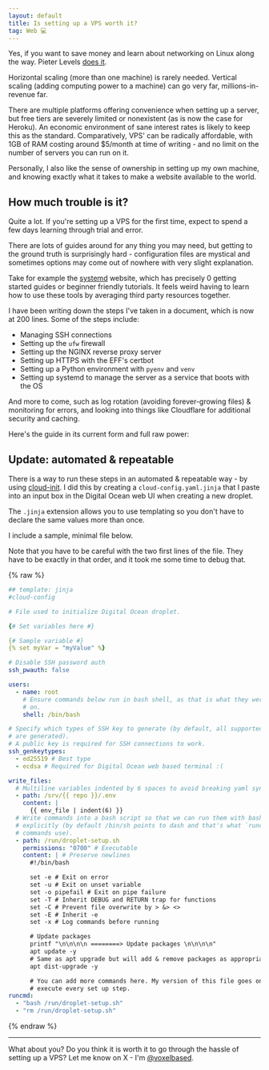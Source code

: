 ```yaml
---
layout: default
title: Is setting up a VPS worth it?
tag: Web 💻
---
```


Yes, if you want to save money and learn about networking on Linux along the way.
Pieter Levels [does it](https://x.com/levelsio/status/1101581928489078784).

Horizontal scaling (more than one machine) is rarely needed. Vertical scaling (adding computing power to a machine) can go very far, millions-in-revenue far.

There are multiple platforms offering convenience when setting up a server, but free tiers are severely limited or nonexistent (as is now the case for Heroku). An economic environment of sane interest rates is likely to keep this as the standard. Comparatively, VPS' can be radically affordable, with 1GB of RAM costing around $5/month at time of writing - and no limit on the number of servers you can run on it.

Personally, I also like the sense of ownership in setting up my own machine, and knowing exactly what it takes to make a website available to the world.

## How much trouble is it?

Quite a lot. If you're setting up a VPS for the first time, expect to spend a few days learning through trial and error.

There are lots of guides around for any thing you may need, but getting to the ground truth is surprisingly hard - configuration files are mystical and sometimes options may come out of nowhere with very slight explanation.

Take for example the [systemd](https://systemd.io/) website, which has precisely 0 getting started guides or beginner friendly tutorials. It feels weird having to learn how to use these tools by averaging third party resources together.

I have been writing down the steps I've taken in a document, which is now at 200 lines. Some of the steps include:

- Managing SSH connections
- Setting up the `ufw` firewall
- Setting up the NGINX reverse proxy server
- Setting up HTTPS with the EFF's certbot
- Setting up a Python environment with `pyenv` and `venv`
- Setting up systemd to manage the server as a service that boots with the OS

And more to come, such as log rotation (avoiding forever-growing files) & monitoring for errors, and looking into things like Cloudflare for additional security and caching.

Here's the guide in its current form and full raw power:

<script src="https://gist.github.com/marcospgp/a779ecbfcde6dfbd7ccf0d13982baf5e.js"></script>

## Update: automated & repeatable

There is a way to run these steps in an automated & repeatable way - by using [cloud-init](https://cloudinit.readthedocs.io/en/latest/). I did this by creating a `cloud-config.yaml.jinja` that I paste into an input box in the Digital Ocean web UI when creating a new droplet.

The `.jinja` extension allows you to use templating so you don't have to declare the same values more than once.

I include a sample, minimal file below.

Note that you have to be careful with the two first lines of the file. They have to be exactly in that order, and it took me some time to debug that.

{% raw %}

```yaml
## template: jinja
#cloud-config

# File used to initialize Digital Ocean droplet.

{# Set variables here #}

{# Sample variable #}
{% set myVar = "myValue" %}

# Disable SSH password auth
ssh_pwauth: false

users:
  - name: root
    # Ensure commands below run in bash shell, as that is what they were tested
    # on.
    shell: /bin/bash

# Specify which types of SSH key to generate (by default, all supported types
# are generated).
# A public key is required for SSH connections to work.
ssh_genkeytypes:
  - ed25519 # Best type
  - ecdsa # Required for Digital Ocean web based terminal :(

write_files:
  # Multiline variables indented by 6 spaces to avoid breaking yaml syntax.
  - path: /srv/{{ repo }}/.env
    content: |
      {{ env_file | indent(6) }}
  # Write commands into a bash script so that we can run them with bash
  # explicitly (by default /bin/sh points to dash and that's what `runcmd`
  # commands use).
  - path: /run/droplet-setup.sh
    permissions: "0700" # Executable
    content: | # Preserve newlines
      #!/bin/bash

      set -e # Exit on error
      set -u # Exit on unset variable
      set -o pipefail # Exit on pipe failure
      set -T # Inherit DEBUG and RETURN trap for functions
      set -C # Prevent file overwrite by > &> <>
      set -E # Inherit -e
      set -x # Log commands before running

      # Update packages
      printf "\n\n\n\n ========> Update packages \n\n\n\n"
      apt update -y
      # Same as apt upgrade but will add & remove packages as appropriate.
      apt dist-upgrade -y

      # You can add more commands here. My version of this file goes on to
      # execute every set up step.
runcmd:
  - "bash /run/droplet-setup.sh"
  - "rm /run/droplet-setup.sh"
```

{% endraw %}

---

What about you? Do you think it is worth it to go through the hassle of setting up a VPS?
Let me know on X - I'm [@voxelbased](https://x.com/voxelbased).
